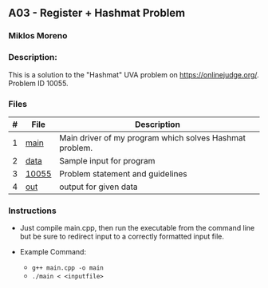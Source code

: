## A03 - Register + Hashmat Problem
### Miklos Moreno
### Description:

This is a solution to the "Hashmat" UVA problem on https://onlinejudge.org/. Problem ID 10055.

### Files

|   #   | File                   | Description                                             |
| :---: | ---------------------- | ------------------------------------------------------- |
|   1   | [main](main.cpp)   | Main driver of my program which solves Hashmat problem. |
|   2   | [data](data.txt)   | Sample input for program                                |
|   3   | [10055](10055.pdf) | Problem statement and guidelines                        |
|   4   | [out](out.txt)     | output for given data                                   |

### Instructions

- Just compile main.cpp, then run the executable from the command line but be sure to redirect
input to a correctly formatted input file.

- Example Command:
    - `g++ main.cpp -o main`
    - `./main < <inputfile>`